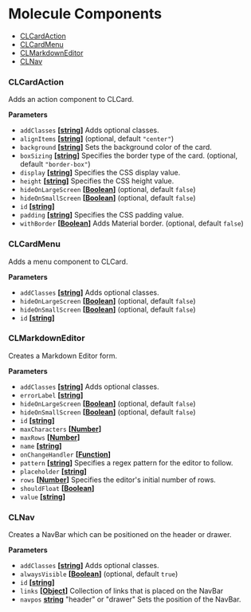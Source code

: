 Molecule Components
===================

- [CLCardAction](#clcardaction)
- [CLCardMenu](#clcardmenu)
- [CLMarkdownEditor](#clmarkdowneditor)
- [CLNav](#clnav)


### CLCardAction



Adds an action component to CLCard.

**Parameters**

-   `addClasses` **\[[string](https://developer.mozilla.org/en-US/docs/Web/JavaScript/Reference/Global_Objects/String)]** Adds optional classes.
-   `alignItems` **\[[string](https://developer.mozilla.org/en-US/docs/Web/JavaScript/Reference/Global_Objects/String)]**  (optional, default `"center"`)
-   `background` **\[[string](https://developer.mozilla.org/en-US/docs/Web/JavaScript/Reference/Global_Objects/String)]** Sets the background color of the card.
-   `boxSizing` **\[[string](https://developer.mozilla.org/en-US/docs/Web/JavaScript/Reference/Global_Objects/String)]** Specifies the border type of the card. (optional, default `"border-box"`)
-   `display` **\[[string](https://developer.mozilla.org/en-US/docs/Web/JavaScript/Reference/Global_Objects/String)]** Specifies the CSS display value.
-   `height` **\[[string](https://developer.mozilla.org/en-US/docs/Web/JavaScript/Reference/Global_Objects/String)]** Specifies the CSS height value.
-   `hideOnLargeScreen` **\[[Boolean](https://developer.mozilla.org/en-US/docs/Web/JavaScript/Reference/Global_Objects/Boolean)]**  (optional, default `false`)
-   `hideOnSmallScreen` **\[[Boolean](https://developer.mozilla.org/en-US/docs/Web/JavaScript/Reference/Global_Objects/Boolean)]**  (optional, default `false`)
-   `id` **\[[string](https://developer.mozilla.org/en-US/docs/Web/JavaScript/Reference/Global_Objects/String)]**
-   `padding` **\[[string](https://developer.mozilla.org/en-US/docs/Web/JavaScript/Reference/Global_Objects/String)]** Specifies the CSS padding value.
-   `withBorder` **\[[Boolean](https://developer.mozilla.org/en-US/docs/Web/JavaScript/Reference/Global_Objects/Boolean)]** Adds Material border. (optional, default `false`)

### CLCardMenu



Adds a menu component to CLCard.

**Parameters**

-   `addClasses` **\[[string](https://developer.mozilla.org/en-US/docs/Web/JavaScript/Reference/Global_Objects/String)]** Adds optional classes.
-   `hideOnLargeScreen` **\[[Boolean](https://developer.mozilla.org/en-US/docs/Web/JavaScript/Reference/Global_Objects/Boolean)]**  (optional, default `false`)
-   `hideOnSmallScreen` **\[[Boolean](https://developer.mozilla.org/en-US/docs/Web/JavaScript/Reference/Global_Objects/Boolean)]**  (optional, default `false`)
-   `id` **\[[string](https://developer.mozilla.org/en-US/docs/Web/JavaScript/Reference/Global_Objects/String)]**

### CLMarkdownEditor



Creates a Markdown Editor form.

**Parameters**

-   `addClasses` **\[[string](https://developer.mozilla.org/en-US/docs/Web/JavaScript/Reference/Global_Objects/String)]** Adds optional classes.
-   `errorLabel` **\[[string](https://developer.mozilla.org/en-US/docs/Web/JavaScript/Reference/Global_Objects/String)]**
-   `hideOnLargeScreen` **\[[Boolean](https://developer.mozilla.org/en-US/docs/Web/JavaScript/Reference/Global_Objects/Boolean)]**  (optional, default `false`)
-   `hideOnSmallScreen` **\[[Boolean](https://developer.mozilla.org/en-US/docs/Web/JavaScript/Reference/Global_Objects/Boolean)]**  (optional, default `false`)
-   `id` **\[[string](https://developer.mozilla.org/en-US/docs/Web/JavaScript/Reference/Global_Objects/String)]**
-   `maxCharacters` **\[[Number](https://developer.mozilla.org/en-US/docs/Web/JavaScript/Reference/Global_Objects/Number)]**
-   `maxRows` **\[[Number](https://developer.mozilla.org/en-US/docs/Web/JavaScript/Reference/Global_Objects/Number)]**
-   `name` **\[[string](https://developer.mozilla.org/en-US/docs/Web/JavaScript/Reference/Global_Objects/String)]**
-   `onChangeHandler` **\[[Function](https://developer.mozilla.org/en-US/docs/Web/JavaScript/Reference/Statements/function)]**
-   `pattern` **\[[string](https://developer.mozilla.org/en-US/docs/Web/JavaScript/Reference/Global_Objects/String)]** Specifies a regex pattern for the editor to follow.
-   `placeholder` **\[[string](https://developer.mozilla.org/en-US/docs/Web/JavaScript/Reference/Global_Objects/String)]**
-   `rows` **\[[Number](https://developer.mozilla.org/en-US/docs/Web/JavaScript/Reference/Global_Objects/Number)]** Specifies the editor's initial number of rows.
-   `shouldFloat` **\[[Boolean](https://developer.mozilla.org/en-US/docs/Web/JavaScript/Reference/Global_Objects/Boolean)]**
-   `value` **\[[string](https://developer.mozilla.org/en-US/docs/Web/JavaScript/Reference/Global_Objects/String)]**

### CLNav



Creates a NavBar which can be positioned on the header or drawer.

**Parameters**

-   `addClasses` **\[[string](https://developer.mozilla.org/en-US/docs/Web/JavaScript/Reference/Global_Objects/String)]** Adds optional classes.
-   `alwaysVisible` **\[[Boolean](https://developer.mozilla.org/en-US/docs/Web/JavaScript/Reference/Global_Objects/Boolean)]**  (optional, default `true`)
-   `id` **\[[string](https://developer.mozilla.org/en-US/docs/Web/JavaScript/Reference/Global_Objects/String)]**
-   `links` **\[[Object](https://developer.mozilla.org/en-US/docs/Web/JavaScript/Reference/Global_Objects/Object)]** Collection of links that is placed on the NavBar
-   `navpos` **[string](https://developer.mozilla.org/en-US/docs/Web/JavaScript/Reference/Global_Objects/String)** "header" or "drawer" Sets the position of the NavBar.
